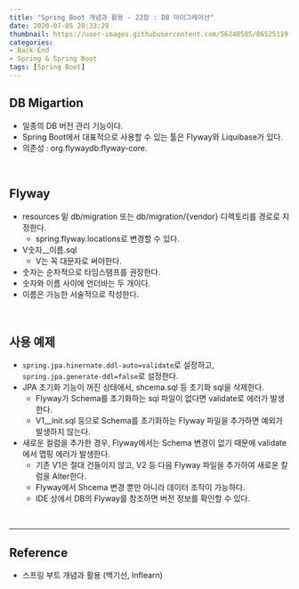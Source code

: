 ```yaml
---
title: "Spring Boot 개념과 활용 - 22장 : DB 마이그레이션"
date: 2020-07-05 20:33:29
thumbnail: https://user-images.githubusercontent.com/56240505/86525119-eea35780-bebd-11ea-8fbd-ceacfdfae2c6.png
categories:
- Back-End
- Spring & Spring Boot
tags: [Spring Boot]
---
```


## DB Migartion

* 일종의 DB 버전 관리 기능이다.
* Spring Boot에서 대표적으로 사용할 수 있는 툴은 Flyway와 Liquibase가 있다.
* 의존성 : org.flywaydb:flyway-core.

<br>

## Flyway

* resources 밑 db/migration 또는 db/migration/{vendor} 디렉토리를 경로로 지정한다.
  * spring.flyway.locations로 변경할 수 있다.
* V숫자__이름.sql
  * V는 꼭 대문자로 써야한다.
* 숫자는 순차적으로 타임스탬프를 권장한다.
* 숫자와 이름 사이에 언더바는 두 개이다.
* 이름은 가능한 서술적으로 작성한다.

<br>

## 사용 예제

* ``spring.jpa.hinernate.ddl-auto=validate``로 설정하고, ``spring.jpa.generate-ddl=false``로 설정한다.
* JPA 초기화 기능이 꺼진 상태에서, shcema.sql 등 초기화 sql을 삭제한다.
  * Flyway가 Schema를 초기화하는 sql 파일이 없다면 validate로 에러가 발생한다.
  * V1__init.sql 등으로 Schema를 초기화하는 Flyway 파일을 추가하면 예외가 발생하지 않는다.
* 새로운 컬럼을 추가한 경우, Flyway에서는 Schema 변경이 없기 때문에 validate에서 맵핑 에러가 발생한다.
  * 기존 V1은 절대 건들이지 않고, V2 등 다음 Flyway 파일을 추가하여 새로운 칼럼을 Alter한다.
  * Flyway에서 Shcema 변경 뿐만 아니라 데이터 조작이 가능하다.
  * IDE 상에서 DB의 Flyway를 참조하면 버전 정보를 확인할 수 있다.

<br>

---

## Reference

* 스프링 부트 개념과 활용 (백기선, Inflearn)
